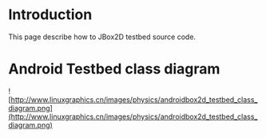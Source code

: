 # Introduction #

This page describe how to JBox2D testbed source code.


# Android Testbed class diagram #

![http://www.linuxgraphics.cn/images/physics/androidbox2d_testbed_class_diagram.png](http://www.linuxgraphics.cn/images/physics/androidbox2d_testbed_class_diagram.png)
